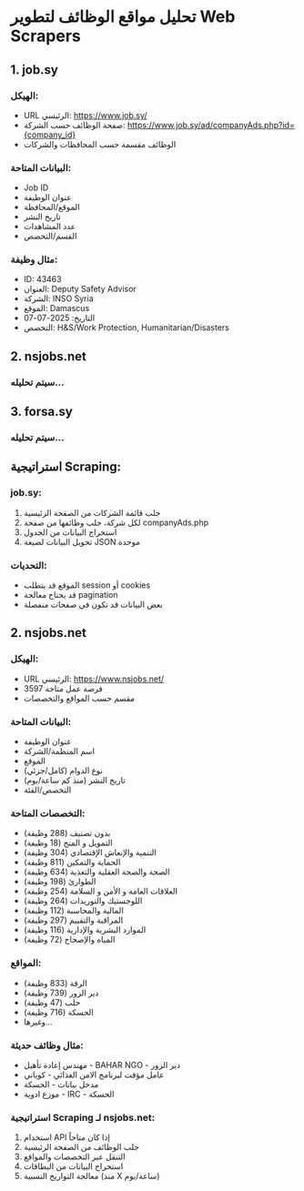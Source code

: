# تحليل مواقع الوظائف لتطوير Web Scrapers

## 1. job.sy

### الهيكل:
- URL الرئيسي: https://www.job.sy/
- صفحة الوظائف حسب الشركة: https://www.job.sy/ad/companyAds.php?id={company_id}
- الوظائف مقسمة حسب المحافظات والشركات

### البيانات المتاحة:
- Job ID
- عنوان الوظيفة
- الموقع/المحافظة
- تاريخ النشر
- عدد المشاهدات
- القسم/التخصص

### مثال وظيفة:
- ID: 43463
- العنوان: Deputy Safety Advisor
- الشركة: INSO Syria
- الموقع: Damascus
- التاريخ: 2025-07-07
- التخصص: H&S/Work Protection, Humanitarian/Disasters

## 2. nsjobs.net

### سيتم تحليله...

## 3. forsa.sy

### سيتم تحليله...

## استراتيجية Scraping:

### job.sy:
1. جلب قائمة الشركات من الصفحة الرئيسية
2. لكل شركة، جلب وظائفها من صفحة companyAds.php
3. استخراج البيانات من الجدول
4. تحويل البيانات لصيغة JSON موحدة

### التحديات:
- الموقع قد يتطلب session أو cookies
- قد يحتاج معالجة pagination
- بعض البيانات قد تكون في صفحات منفصلة



## 2. nsjobs.net

### الهيكل:
- URL الرئيسي: https://www.nsjobs.net/
- 3597 فرصة عمل متاحة
- مقسم حسب المواقع والتخصصات

### البيانات المتاحة:
- عنوان الوظيفة
- اسم المنظمة/الشركة
- الموقع
- نوع الدوام (كامل/جزئي)
- تاريخ النشر (منذ كم ساعة/يوم)
- التخصص/الفئة

### التخصصات المتاحة:
- بدون تصنيف (288 وظيفة)
- التمويل و المنح (18 وظيفة)
- التنمية والإنعاش الإقتصادي (304 وظيفة)
- الحماية والتمكين (811 وظيفة)
- الصحة والصحة العقلية والتغذية (634 وظيفة)
- الطوارئ (198 وظيفة)
- العلاقات العامة و الأمن و السلامة (254 وظيفة)
- اللوجستيك والتوريدات (264 وظيفة)
- المالية والمحاسبة (112 وظيفة)
- المراقبة والتقييم (297 وظيفة)
- الموارد البشرية والإدارية (116 وظيفة)
- المياه والإصحاح (72 وظيفة)

### المواقع:
- الرقة (833 وظيفة)
- دير الزور (739 وظيفة)
- حلب (47 وظيفة)
- الحسكة (716 وظيفة)
- وغيرها...

### مثال وظائف حديثة:
- مهندس إعادة تأهيل - BAHAR NGO - دير الزور
- عامل مؤقت لبرنامج الامن الغذائي - كوباني
- مدخل بيانات - الحسكة
- موزع ادوية - IRC - الحسكة

### استراتيجية Scraping لـ nsjobs.net:
1. استخدام API إذا كان متاحاً
2. جلب الوظائف من الصفحة الرئيسية
3. التنقل عبر التخصصات والمواقع
4. استخراج البيانات من البطاقات
5. معالجة التواريخ النسبية (منذ X ساعة/يوم)

